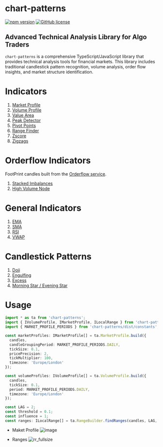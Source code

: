 # chart-patterns

[![npm version](https://badge.fury.io/js/chart-patterns.svg)](https://www.npmjs.com/package/chart-patterns)
[![GitHub license](https://img.shields.io/github/license/focus1691/chart-patterns.svg)](https://github.com/focus1691/chart-patterns/blob/master/LICENSE)


## Advanced Technical Analysis Library for Algo Traders

`chart-patterns` is a comprehensive TypeScript/JavaScript library that provides technical analysis tools for financial markets. This library includes traditional candlestick pattern recognition, volume analysis, order flow insights, and market structure identification.

# Indicators
1. [Market Profile](https://focus1691.github.io/chart-patterns/functions/lib.MarketProfile.build.html "Market Profile")
1. [Volume Profile](https://focus1691.github.io/chart-patterns/functions/lib.VolumeProfile.build.html "Volume Profile")
1. [Value Area](https://focus1691.github.io/chart-patterns/functions/lib.ValueArea.calculate.html "Value Area")
1. [Peak Detector](https://focus1691.github.io/chart-patterns/modules/lib.PeakDetector.html "Peak Detector")
1. [Pivot Points](https://focus1691.github.io/chart-patterns/functions/lib.PivotPoints.calculatePivotPoints.html "Pivot Points")
1. [Range Finder](https://focus1691.github.io/chart-patterns/functions/lib.RangeBuilder.findRanges.html "Range Finder")
1. [Zscore](https://focus1691.github.io/chart-patterns/classes/lib.ZScores.ZScore.html#calc "Zscore")
1. [Zigzags](https://focus1691.github.io/chart-patterns/functions/lib.ZigZags.create.html "Zigzags")

# Orderflow Indicators
FootPrint candles built from the [Orderflow service](https://github.com/focus1691/orderflow).

1. [Stacked Imbalances](https://focus1691.github.io/chart-patterns/functions/lib.Orderflow.detectStackedImbalances.html "Stacked Imbalances")
1. [High Volume Node](https://focus1691.github.io/chart-patterns/functions/lib.Orderflow.findHighVolumeNodes.html "High Volume Node")

# General Indicators
1. [EMA](https://focus1691.github.io/chart-patterns/functions/lib.MovingAverage.calculateEMA.html "EMA")
1. [SMA](https://focus1691.github.io/chart-patterns/functions/lib.MovingAverage.calculateSMA.html "SMA")
1. [RSI](https://focus1691.github.io/chart-patterns/functions/lib.RSI.calculateRSI.html "RSI")
1. [VWAP](https://focus1691.github.io/chart-patterns/functions/lib.VWAP.calculateVWAP.html "VWAP")

# Candlestick Patterns
1. [Doji](https://focus1691.github.io/chart-patterns/functions/lib.CandlestickPatterns.getDojiPatternDirection.html "Doji")
1. [Engulfing](https://focus1691.github.io/chart-patterns/functions/lib.CandlestickPatterns.getEngulfingPatternDirection.html "Englufing")
1. [Excess](https://focus1691.github.io/chart-patterns/functions/lib.CandlestickPatterns.getCandleExcessDirection.html "Excess")
1. [Morning Star / Evening Star](https://focus1691.github.io/chart-patterns/functions/lib.CandlestickPatterns.detectMorningEveningStar.html "Morning Star / Evening Star")

# Usage
```ts
import * as ta from 'chart-patterns';
import { IVolumeProfile, IMarketProfile, ILocalRange } from 'chart-patterns/dist/types';
import { MARKET_PROFILE_PERIODS } from 'chart-patterns/dist/constants';

const marketProfiles: IMarketProfile[] = ta.MarketProfile.build({
  candles,
  candleGroupingPeriod: MARKET_PROFILE_PERIODS.DAILY,
  tickSize: 0.1,
  pricePrecision: 2,
  tickMultiplier: 100,
  timezone: 'Europe/London'
});

const volumeProfiles: IVolumeProfile[] = ta.VolumeProfile.build({
  candles,
  tickSize: 0.1,
  period: MARKET_PROFILE_PERIODS.DAILY,
  timezone: 'Europe/London'
});

const LAG = 2;
const threshold = 0.1;
const influence = 1;
const ranges: ILocalRange[] = ta.RangeBuilder.findRanges(candles, LAG, THRESHOLD, INFLUENCE);
```

- Maket Profile
![image](https://github.com/user-attachments/assets/4b5f81a9-7d55-42f1-ad95-023b47ecfc2a)

- Ranges
![rr_fullsize](https://github.com/user-attachments/assets/22077a58-ed1c-422c-946d-b9d25e586f7e)
